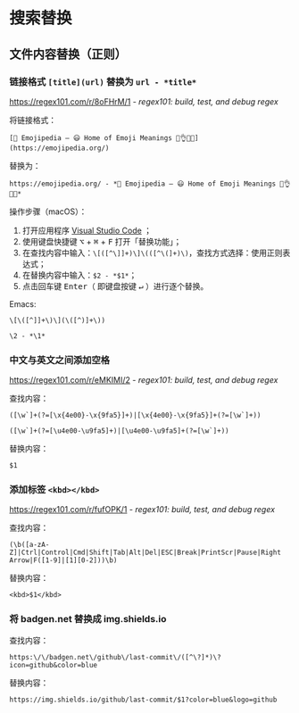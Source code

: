 # 搜索替换

## 文件内容替换（正则）

### 链接格式 `[title](url)` 替换为 `url - *title*`

https://regex101.com/r/8oFHrM/1 - *regex101: build, test, and debug regex*

将链接格式：

`[📙 Emojipedia — 😃 Home of Emoji Meanings 💁👌🎍😍](https://emojipedia.org/)`

替换为：

`https://emojipedia.org/ - *📙 Emojipedia — 😃 Home of Emoji Meanings 💁👌🎍😍*`

操作步骤（macOS）：

1. 打开应用程序 [Visual Studio Code](os/tools/visual-studio-code.md) ；
2. 使用键盘快捷键 <kbd>⌥</kbd> + <kbd>⌘</kbd> + <kbd>F</kbd> 打开「替换功能」；
3. 在查找内容中输入：`\[([^\]]+)\]\(([^\(]+)\)`，查找方式选择：使用正则表达式；
4. 在替换内容中输入：`$2 - *$1*`；
5. 点击回车键 <kbd>Enter</kbd>（ 即键盘按键 <kbd>↵</kbd> ）进行逐个替换。

Emacs:

```regex
\[\([^]]+\)\](\([^)]+\))
```

```regex
\2 - *\1*
```

### 中文与英文之间添加空格

https://regex101.com/r/eMKIMI/2 - *regex101: build, test, and debug regex*

查找内容：

```regex
([\w`]+(?=[\x{4e00}-\x{9fa5}]+)|[\x{4e00}-\x{9fa5}]+(?=[\w`]+))
```

```regex
([\w`]+(?=[\u4e00-\u9fa5]+)|[\u4e00-\u9fa5]+(?=[\w`]+))
```

替换内容：

```regex
$1 
```

### 添加标签 `<kbd></kbd>`

https://regex101.com/r/fufOPK/1 - *regex101: build, test, and debug regex*

查找内容：

```regex
(\b([a-zA-Z]|Ctrl|Control|Cmd|Shift|Tab|Alt|Del|ESC|Break|PrintScr|Pause|Right Arrow|F([1-9]|[1][0-2]))\b)
```

替换内容：

```regex
<kbd>$1</kbd>
```

### 将 badgen.net 替换成 img.shields.io

查找内容：

```regex
https:\/\/badgen.net\/github\/last-commit\/([^\?]*)\?icon=github&color=blue
```

替换内容：

```regex
https://img.shields.io/github/last-commit/$1?color=blue&logo=github
```

